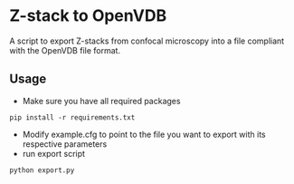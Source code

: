 # Z-stack to OpenVDB
A script to export Z-stacks from confocal microscopy into a file compliant with the OpenVDB file format.

## Usage
* Make sure you have all required packages
```commandline
pip install -r requirements.txt
```
* Modify example.cfg to point to the file you want to export with its respective parameters
* run export script
```commandline
python export.py
```